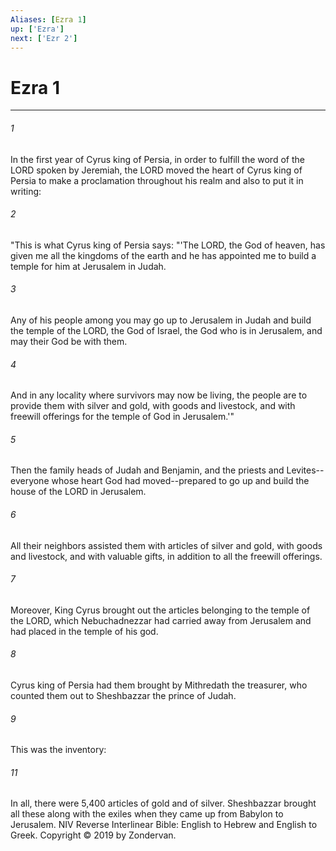 ```yaml
---
Aliases: [Ezra 1]
up: ['Ezra']
next: ['Ezr 2']
---
```

# Ezra 1

***


###### 1 
In the first year of Cyrus king of Persia, in order to fulfill the word of the LORD spoken by Jeremiah, the LORD moved the heart of Cyrus king of Persia to make a proclamation throughout his realm and also to put it in writing: 

###### 2 
"This is what Cyrus king of Persia says: "'The LORD, the God of heaven, has given me all the kingdoms of the earth and he has appointed me to build a temple for him at Jerusalem in Judah. 

###### 3 
Any of his people among you may go up to Jerusalem in Judah and build the temple of the LORD, the God of Israel, the God who is in Jerusalem, and may their God be with them. 

###### 4 
And in any locality where survivors may now be living, the people are to provide them with silver and gold, with goods and livestock, and with freewill offerings for the temple of God in Jerusalem.'" 

###### 5 
Then the family heads of Judah and Benjamin, and the priests and Levites--everyone whose heart God had moved--prepared to go up and build the house of the LORD in Jerusalem. 

###### 6 
All their neighbors assisted them with articles of silver and gold, with goods and livestock, and with valuable gifts, in addition to all the freewill offerings. 

###### 7 
Moreover, King Cyrus brought out the articles belonging to the temple of the LORD, which Nebuchadnezzar had carried away from Jerusalem and had placed in the temple of his god. 

###### 8 
Cyrus king of Persia had them brought by Mithredath the treasurer, who counted them out to Sheshbazzar the prince of Judah. 

###### 9 
This was the inventory: 

###### 11 
In all, there were 5,400 articles of gold and of silver. Sheshbazzar brought all these along with the exiles when they came up from Babylon to Jerusalem. NIV Reverse Interlinear Bible: English to Hebrew and English to Greek. Copyright © 2019 by Zondervan.

